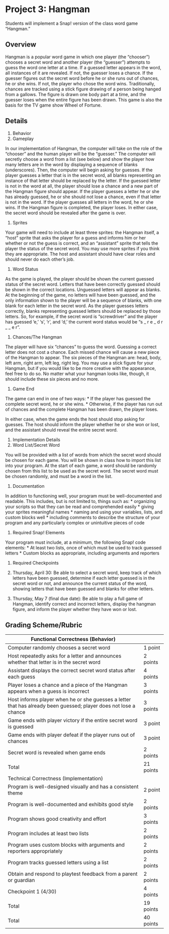 # Project 3: Hangman

Students will implement a Snap! version of the class word game “Hangman.”

## Overview

Hangman is a popular word game in which one player (the “chooser”) chooses a secret word and another player (the “guesser”) attempts to guess the word one letter at a time.  If a guessed letter appears in the word, all instances of it are revealed.  If not, the guesser loses a chance.  If the guesser figures out the secret word before he or she runs out of chances, he or she wins.  If not, the player who chose the word wins.  Traditionally, chances are tracked using a stick figure drawing of a person being hanged from a gallows.  The figure is drawn one body part at a time, and the guesser loses when the entire figure has been drawn. This game is also the basis for the TV game show Wheel of Fortune.

## Details

1. Behavior
  1. Gameplay

In our implementation of Hangman, the computer will take on the role of the “chooser” and the human player will be the “guesser.”  The computer will secretly choose a word from a list (see below) and show the player how many letters are in the word by displaying a sequence of blanks (underscores).  Then, the computer will begin asking for guesses.  If the player guesses a letter that is in the secret word, all blanks representing an instance of that letter should be replaced by the letter.  If the guessed letter is not in the word at all, the player should lose a chance and a new part of the Hangman figure should appear.  If the player guesses a letter he or she has already guessed, he or she should not lose a chance, even if that letter is not in the word.  If the player guesses all letters in the word, he or she wins.  If the Hangman figure is completed, the player loses.  In either case, the secret word should be revealed after the game is over.

  1. Sprites

Your game will need to include at least three sprites: the Hangman itself, a “host” sprite that asks the player for a guess and informs him or her whether or not the guess is correct, and an “assistant” sprite that tells the player the status of the secret word.  You may use more sprites if you think they are appropriate. The host and assistant should have clear roles and should never do each other’s job.
 
  1. Word Status

As the game is played, the player should be shown the current guessed status of the secret word.  Letters that have been correctly guessed should be shown in the correct locations.  Unguessed letters will appear as blanks.  At the beginning of the game, no letters will have been guessed, and the only information shown to the player will be a sequence of blanks, with one blank for each letter in the secret word.  As the player guesses letters correctly, blanks representing guessed letters should be replaced by those letters.  So, for example, if the secret word is “screwdriver” and the player has guessed ‘e,’ ‘s’, ‘r’, and ‘d,’ the current word status would be “s _ r e _ d r _ _ e r”.

  1. Chances/The Hangman

The player will have six “chances” to guess the word.  Guessing a correct letter does not cost a chance.  Each missed chance will cause a new piece of the Hangman to appear.  The six pieces of the Hangman are: head, body, left arm, right arm, left leg, right leg.  You may use a stick figure for your Hangman, but if you would like to be more creative with the appearance, feel free to do so.  No matter what your hangman looks like, though, it should include these six pieces and no more.

  1. Game End

The game can end in one of two ways:
    * If the player has guessed the complete secret word, he or she wins.
    * Otherwise, if the player has run out of chances and the complete Hangman has been drawn, the player loses.

In either case, when the game ends the host should stop asking for guesses.  The host should inform the player whether he or she won or lost, and the assistant should reveal the entire secret word.

1. Implementation Details
  1. Word List/Secret Word

You will be provided with a list of words from which the secret word should be chosen for each game.  You will be shown in class how to import this list into your program. At the start of each game, a word should be randomly chosen from this list to be used as the secret word.  The secret word must be chosen randomly, and must be a word in the list.

  1. Documentation

In addition to functioning well, your program must be well-documented and readable.  This includes, but is not limited to, things such as:
    * organizing your scripts so that they can be read and comprehended easily
    * giving  your sprites meaningful names
    * naming and using your variables, lists, and custom blocks well
    * including comments to describe the structure of your program and any particularly complex or unintuitive pieces of code
  1. Required Snap! Elements

Your program must include, at a minimum, the following Snap! code elements:
    * At least two lists, once of which must be used to track guessed letters
    * Custom blocks as appropriate, including arguments and reporters

1. Required Checkpoints
  1. Thursday, April 30: Be able to select a secret word, keep track of which letters have been guessed, determine if each letter guessed is in the secret word or not, and announce the current status of the word, showing letters that have been guessed and blanks for other letters.

  1. Thursday, May 7 (final due date): Be able to play a full game of Hangman, identify correct and incorrect letters, display the hangman figure, and inform the player whether they have won or lost.

## Grading Scheme/Rubric

|Functional Correctness (Behavior) | |
| -- | --|
|Computer randomly chooses a secret word | 1 point|
|Host repeatedly asks for a letter and announces whether that letter is in the secret word | 2 points|
|Assistant displays the correct secret word status after each guess | 4 points|
|Player loses a chance and a piece of the Hangman appears when a guess is incorrect | 3 points|
|Host informs player when he or she guesses a letter that has already been guessed; player does not lose a chance | 3 points|
|Game ends with player victory if the entire secret word is guessed | 3 point|
|Game ends with player defeat if the player runs out of chances | 3 point|
|Secret word is revealed when game ends | 2 points|
|Total | 21  points|
|Technical Correctness (Implementation) | |
|Program is well-designed visually and has a consistent theme | 2 point|
|Program is well-documented and exhibits good style | 2 points|
|Program shows good creativity and effort | 3 points|
|Program includes at least two lists | 2 points|
|Program uses custom blocks with arguments and reporters appropriately | 2 points|
|Program tracks guessed letters using a list | 2 points|
|Obtain and respond to playtest feedback from a parent or guardian | 2 points|
|Checkpoint 1 (4/30) | 4 points|
|Total | 19 points|
|Total | 40 points|

